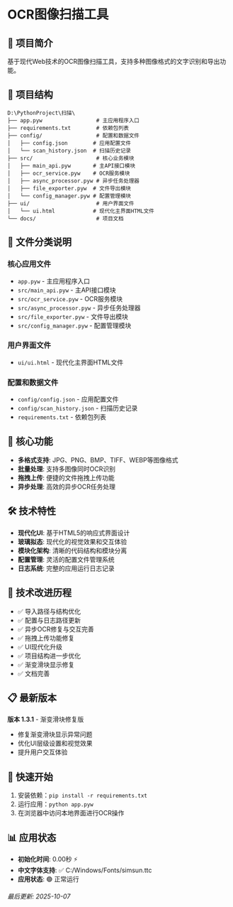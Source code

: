 # OCR图像扫描工具

## 📖 项目简介
基于现代Web技术的OCR图像扫描工具，支持多种图像格式的文字识别和导出功能。

## 📁 项目结构

```
D:\PythonProject\扫描\
├── app.pyw                 # 主应用程序入口
├── requirements.txt        # 依赖包列表
├── config/                 # 配置和数据文件
│   ├── config.json        # 应用配置文件
│   └── scan_history.json  # 扫描历史记录
├── src/                    # 核心业务模块
│   ├── main_api.pyw       # 主API接口模块
│   ├── ocr_service.pyw    # OCR服务模块
│   ├── async_processor.pyw # 异步任务处理器
│   ├── file_exporter.pyw  # 文件导出模块
│   └── config_manager.pyw # 配置管理模块
├── ui/                     # 用户界面文件
│   └── ui.html            # 现代化主界面HTML文件
└── docs/                   # 项目文档
```

## 📂 文件分类说明

### 核心应用文件
- `app.pyw` - 主应用程序入口
- `src/main_api.pyw` - 主API接口模块
- `src/ocr_service.pyw` - OCR服务模块
- `src/async_processor.pyw` - 异步任务处理器
- `src/file_exporter.pyw` - 文件导出模块
- `src/config_manager.pyw` - 配置管理模块

### 用户界面文件
- `ui/ui.html` - 现代化主界面HTML文件

### 配置和数据文件
- `config/config.json` - 应用配置文件
- `config/scan_history.json` - 扫描历史记录
- `requirements.txt` - 依赖包列表

## 🚀 核心功能
- **多格式支持**: JPG、PNG、BMP、TIFF、WEBP等图像格式
- **批量处理**: 支持多图像同时OCR识别
- **拖拽上传**: 便捷的文件拖拽上传功能
- **异步处理**: 高效的异步OCR任务处理

## 🛠️ 技术特性
- **现代化UI**: 基于HTML5的响应式界面设计
- **玻璃拟态**: 现代化的视觉效果和交互体验
- **模块化架构**: 清晰的代码结构和模块分离
- **配置管理**: 灵活的配置文件管理系统
- **日志系统**: 完整的应用运行日志记录

## 🔧 技术改进历程
- ✅ 导入路径与结构优化
- ✅ 配置与日志路径更新
- ✅ 异步OCR修复与交互完善
- ✅ 拖拽上传功能修复
- ✅ UI现代化升级
- ✅ 项目结构进一步优化
- ✅ 渐变滑块显示修复
- ✅ 文档完善

## 📋 最新版本
**版本 1.3.1** - 渐变滑块修复版
- 修复渐变滑块显示异常问题
- 优化UI层级设置和视觉效果
- 提升用户交互体验

## 🎯 快速开始
1. 安装依赖：`pip install -r requirements.txt`
2. 运行应用：`python app.pyw`
3. 在浏览器中访问本地界面进行OCR操作

## 📊 应用状态
- **初始化时间**: 0.00秒 ⚡
- **中文字体支持**: ✅ C:/Windows/Fonts/simsun.ttc
- **应用状态**: 🟢 正常运行

*最后更新: 2025-10-07*
